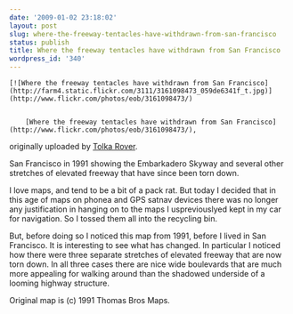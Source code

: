 ```yaml
---
date: '2009-01-02 23:18:02'
layout: post
slug: where-the-freeway-tentacles-have-withdrawn-from-san-francisco
status: publish
title: Where the freeway tentacles have withdrawn from San Francisco
wordpress_id: '340'
---
```







	[![Where the freeway tentacles have withdrawn from San Francisco](http://farm4.static.flickr.com/3111/3161098473_059de6341f_t.jpg)](http://www.flickr.com/photos/eob/3161098473/)  

	
		[Where the freeway tentacles have withdrawn from San Francisco](http://www.flickr.com/photos/eob/3161098473/),  
originally uploaded by [Tolka Rover](http://www.flickr.com/people/eob/).
	



San Francisco in 1991 showing the Embarkadero Skyway and several other stretches of elevated freeway that have since been torn down.  

  

I love maps, and tend to be a bit of a pack rat. But today I decided that in this age of maps on phonea and GPS satnav devices there was no longer any justification in hanging on to the maps I uspreviouslyed kept in my car for navigation. So I tossed them all into the recycling bin.  

  

But, before doing so I noticed this map from 1991, before I lived in San Francisco. It is interesting to see what has changed. In particular I noticed how there were three separate stretches of elevated freeway that are now torn down. In all three cases there are nice wide boulevards that are much more appealing for walking around than the shadowed underside of a looming highway structure.  

  

Original map is (c) 1991 Thomas Bros Maps.
  

